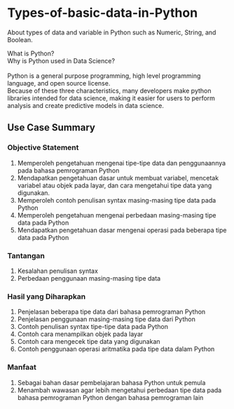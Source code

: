 # Types-of-basic-data-in-Python
About types of data and variable in Python such as Numeric, String, and Boolean.

What is Python?\
Why is Python used in Data Science?\
\
Python is a general purpose programming, high level programming language, and open source license.\
Because of these three characteristics, many developers make python libraries intended for data science, making it easier for users to perform analysis and create predictive models in data science.

## Use Case Summary
### Objective Statement 
1. Memperoleh pengetahuan mengenai tipe-tipe data dan penggunaannya pada bahasa pemrograman Python
2. Mendapatkan pengetahuan dasar untuk membuat variabel, mencetak variabel atau objek pada layar, dan cara mengetahui tipe data yang digunakan.
3. Memperoleh contoh penulisan syntax masing-masing tipe data pada Python
4. Memperoleh pengetahuan mengenai perbedaan masing-masing tipe data pada Python
5. Mendapatkan pengetahuan dasar mengenai operasi pada beberapa tipe data pada Python

### Tantangan 
1. Kesalahan penulisan syntax
2. Perbedaan penggunaan masing-masing tipe data

### Hasil yang Diharapkan
1. Penjelasan beberapa tipe data dari bahasa pemrograman Python
2. Penjelasan penggunaan masing-masing tipe data dari Python
3. Contoh penulisan syntax tipe-tipe data pada Python
4. Contoh cara menampilkan objek pada layar
5. Contoh cara mengecek tipe data yang digunakan
6. Contoh penggunaan operasi aritmatika pada tipe data dalam Python

### Manfaat
1. Sebagai bahan dasar pembelajaran bahasa Python untuk pemula
2. Menambah wawasan agar lebih mengetahui perbedaan tipe data pada bahasa pemrograman Python dengan bahasa pemrograman lain
